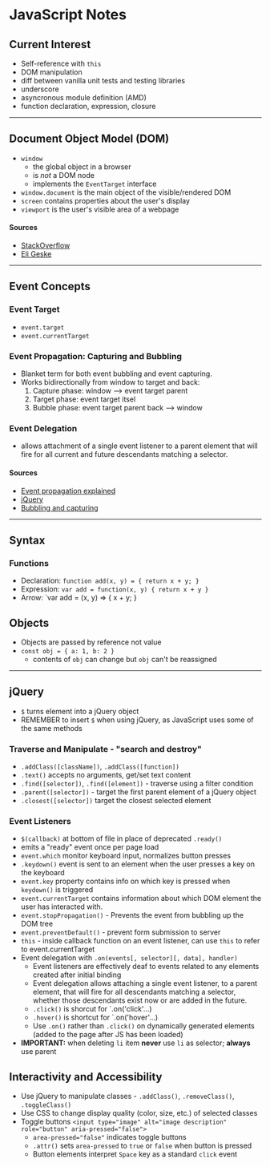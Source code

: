 # JavaScript Notes

## Current Interest
* Self-reference with `this`
* DOM manipulation
* diff between vanilla unit tests and testing libraries
* underscore
* asyncronous module definition (AMD)
* function declaration, expression, closure

---
## Document Object Model (DOM)
* `window` 
    * the global object in a browser
    * is *not* a DOM node
    * implements the `EventTarget` interface
* `window.document` is the main object of the visible/rendered DOM
* `screen` contains properties about the user's display
* `viewport` is the user's visible area of a webpage
####  Sources
* [StackOverflow](https://stackoverflow.com/questions/9895202/what-is-the-difference-between-window-screen-and-document-in-javascript)
* [Eli Geske](http://eligeske.com/jquery/what-is-the-difference-between-document-and-window-objects-2/)
---
## Event Concepts

### Event Target
* `event.target`
* `event.currentTarget`
### Event Propagation: Capturing and Bubbling
* Blanket term for both event bubbling and event capturing.
* Works bidirectionally from window to target and back:
    1. Capture phase: window --> event target parent
    2. Target phase: event target itsel
    3. Bubble phase: event target parent back --> window
### Event Delegation
* allows attachment of a single event listener to a parent element that will fire for all current and future descendants matching a selector.

#### Sources
* [Event propagation explained](https://www.sitepoint.com/event-bubbling-javascript/)
* [jQuery](https://learn.jquery.com/events/event-delegation/)
* [Bubbling and capturing](https://javascript.info/bubbling-and-capturing)
---
## Syntax

### Functions
* Declaration: `function add(x, y) = { return x + y; }`
* Expression: `var add = function(x, y) { return x + y }`
* Arrow: `var add = (x, y) => { x + y; }

## Objects
* Objects are passed  by reference not value
* `const obj = { a: 1, b: 2 }`
    * contents of `obj` can change but `obj` can't be reassigned
---
## jQuery
* `$` turns element into a jQuery object
* REMEMBER to insert `$` when using jQuery, as JavaScript uses some of the same methods 

### Traverse and Manipulate - "search and destroy"
* `.addClass([className])`, `.addClass([function])`
* `.text()` accepts no arguments, get/set text content
* `.find([selector])`, `.find([element])` - traverse using a filter condition
* `.parent([selector])` - target the first parent element of a jQuery object
* `.closest([selector])` target the closest selected element

### Event Listeners
* `$(callback)` at bottom of file in place of deprecated `.ready()`
 * emits a "ready" event once per page load
* `event.which` monitor keyboard input, normalizes button presses
* `.keydown()` event is sent to an element when the user presses a key on the keyboard
* `event.key` property contains info on which key is pressed when `keydown()` is triggered
* `event.currentTarget` contains information about which DOM element the user has interacted with.
* `event.stopPropagation()` - Prevents the event from bubbling up the DOM tree
* `event.preventDefault()` - prevent form submission to server
* `this` - inside callback function on an event listener, can use `this` to refer to event.currentTarget
* Event delegation with `.on(events[, selector][, data], handler)`
    * Event listeners are effectively deaf to events related to any elements created after initial binding
    * Event delegation allows attaching a single event listener, to a parent element, that will fire for all descendants matching a selector, whether those descendants exist now or are added in the future.
    * `.click()` is shorcut for `.on('click'...)
    * `.hover()` is shortcut for `.on('hover'...)
    * Use `.on()` rather than `.click()` on dynamically generated elements (added to the page after JS has been loaded)
* **IMPORTANT:** when deleting `li` item **never** use `li` as selector; **always** use parent

## Interactivity and Accessibility
* Use jQuery to manipulate classes - `.addClass()`, `.removeClass()`, `.toggleClass()`
* Use CSS to change display quality (color, size, etc.) of selected classes
* Toggle buttons `<input type="image" alt="image description" role="button" aria-pressed="false">`
    * `area-pressed="false"` indicates toggle buttons
    * `.attr()` sets `area-pressed` to `true` or `false` when button is pressed
    * Button elements interpret `Space` key as a standard `click` event
